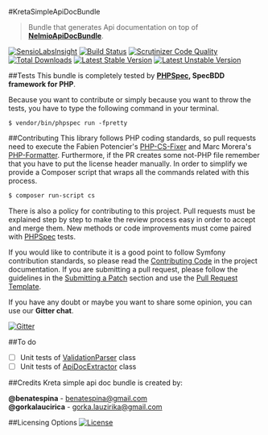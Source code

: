 #KretaSimpleApiDocBundle
>Bundle that generates Api documentation on top of **[NelmioApiDocBundle][9]**.

[![SensioLabsInsight](https://insight.sensiolabs.com/projects/87e637fa-3e4e-47d1-8b27-fd5fe65e8def/mini.png)](https://insight.sensiolabs.com/projects/87e637fa-3e4e-47d1-8b27-fd5fe65e8def)
[![Build Status](https://travis-ci.org/kreta/SimpleApiDocBundle.svg?branch=master)](https://travis-ci.org/kreta/SimpleApiDocBundle)
[![Scrutinizer Code Quality](https://scrutinizer-ci.com/g/kreta/SimpleApiDocBundle/badges/quality-score.png?b=master)](https://scrutinizer-ci.com/g/kreta/SimpleApiDocBundle/?branch=master)
[![Total Downloads](https://poser.pugx.org/kreta/simple-api-doc-bundle/downloads)](https://packagist.org/packages/kreta/simple-api-doc-bundle)
[![Latest Stable Version](https://poser.pugx.org/kreta/simple-api-doc-bundle/v/stable.svg)](https://packagist.org/packages/kreta/simple-api-doc-bundle)
[![Latest Unstable Version](https://poser.pugx.org/kreta/simple-api-doc-bundle/v/unstable.svg)](https://packagist.org/packages/kreta/simple-api-doc-bundle)

##Tests
This bundle is completely tested by **[PHPSpec][1], SpecBDD framework for PHP**.

Because you want to contribute or simply because you want to throw the tests, you have to type the following command
in your terminal.
```
$ vendor/bin/phpspec run -fpretty
```
##Contributing
This library follows PHP coding standards, so pull requests need to execute the Fabien Potencier's [PHP-CS-Fixer][5]
and Marc Morera's [PHP-Formatter][6]. Furthermore, if the PR creates some not-PHP file remember that you have to put
the license header manually. In order to simplify we provide a Composer script that wraps all the commands related with
this process.
```bash
$ composer run-script cs
```

There is also a policy for contributing to this project. Pull requests must be explained step by step to make the
review process easy in order to accept and merge them. New methods or code improvements must come paired with
[PHPSpec][1] tests.

If you would like to contribute it is a good point to follow Symfony contribution standards, so please read the
[Contributing Code][2] in the project documentation. If you are submitting a pull request, please follow the guidelines
in the [Submitting a Patch][3] section and use the [Pull Request Template][4].

If you have any doubt or maybe you want to share some opinion, you can use our **Gitter chat**.

[![Gitter](https://badges.gitter.im/Join%20Chat.svg)](https://gitter.im/kreta/kreta?utm_source=badge&utm_medium=badge&utm_campaign=pr-badge&utm_content=badge)

##To do
- [ ] Unit tests of [ValidationParser][7] class
- [ ] Unit tests of [ApiDocExtractor][8] class

##Credits
Kreta simple api doc bundle is created by:
>
**@benatespina** - [benatespina@gmail.com](mailto:benatespina@gmail.com)<br>
**@gorkalaucirica** - [gorka.lauzirika@gmail.com](mailto:gorka.lauzirika@gmail.com)

##Licensing Options
[![License](https://poser.pugx.org/kreta/simple-api-doc-bundle/license.svg)](https://github.com/kreta/SimpleApiDocBundle/blob/master/LICENSE)

[1]: http://www.phpspec.net/
[2]: http://symfony.com/doc/current/contributing/code/index.html
[3]: http://symfony.com/doc/current/contributing/code/patches.html#check-list
[4]: http://symfony.com/doc/current/contributing/code/patches.html#make-a-pull-request
[5]: http://cs.sensiolabs.org/
[6]: https://github.com/mmoreram/php-formatter
[7]: https://github.com/kreta/SimpleApiDocBundle/blob/master/src/Parser/ValidationParser.php
[8]: https://github.com/kreta/SimpleApiDocBundle/blob/master/src/Extractor/ApiDocExtractor.php
[9]: https://github.com/nelmio/NelmioApiDocBundle
